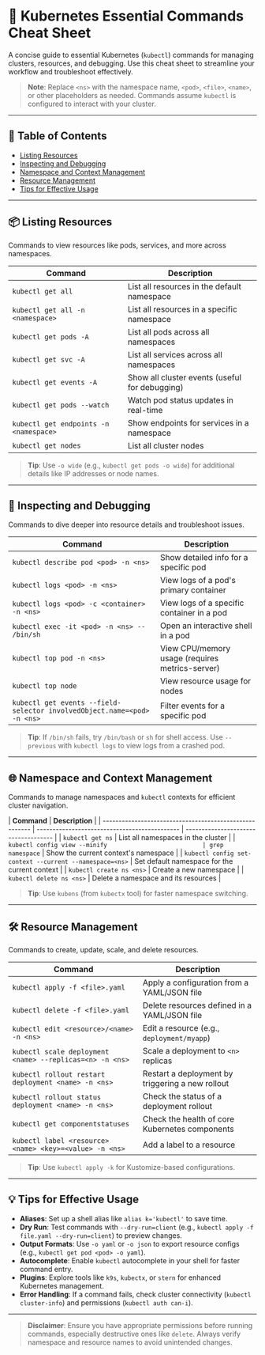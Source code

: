 # 🧠 Kubernetes Essential Commands Cheat Sheet

A concise guide to essential Kubernetes (`kubectl`) commands for managing clusters, resources, and debugging. Use this cheat sheet to streamline your workflow and troubleshoot effectively.

> **Note**: Replace `<ns>` with the namespace name, `<pod>`, `<file>`, `<name>`, or other placeholders as needed. Commands assume `kubectl` is configured to interact with your cluster.

---

## 📑 Table of Contents

- [Listing Resources](#-listing-resources)
- [Inspecting and Debugging](#-inspecting-and-debugging)
- [Namespace and Context Management](#-namespace-and-context-management)
- [Resource Management](#-resource-management)
- [Tips for Effective Usage](#-tips-for-effective-usage)

---

## 📦 Listing Resources

Commands to view resources like pods, services, and more across namespaces.

| **Command**                            | **Description**                                |
| -------------------------------------- | ---------------------------------------------- |
| `kubectl get all`                      | List all resources in the default namespace    |
| `kubectl get all -n <namespace>`       | List all resources in a specific namespace     |
| `kubectl get pods -A`                  | List all pods across all namespaces            |
| `kubectl get svc -A`                   | List all services across all namespaces        |
| `kubectl get events -A`                | Show all cluster events (useful for debugging) |
| `kubectl get pods --watch`             | Watch pod status updates in real-time          |
| `kubectl get endpoints -n <namespace>` | Show endpoints for services in a namespace     |
| `kubectl get nodes`                    | List all cluster nodes                         |

> **Tip**: Use `-o wide` (e.g., `kubectl get pods -o wide`) for additional details like IP addresses or node names.

---

## 🔎 Inspecting and Debugging

Commands to dive deeper into resource details and troubleshoot issues.

| **Command**                                                             | **Description**                                 |
| ----------------------------------------------------------------------- | ----------------------------------------------- |
| `kubectl describe pod <pod> -n <ns>`                                    | Show detailed info for a specific pod           |
| `kubectl logs <pod> -n <ns>`                                            | View logs of a pod's primary container          |
| `kubectl logs <pod> -c <container> -n <ns>`                             | View logs of a specific container in a pod      |
| `kubectl exec -it <pod> -n <ns> -- /bin/sh`                             | Open an interactive shell in a pod              |
| `kubectl top pod -n <ns>`                                               | View CPU/memory usage (requires metrics-server) |
| `kubectl top node`                                                      | View resource usage for nodes                   |
| `kubectl get events --field-selector involvedObject.name=<pod> -n <ns>` | Filter events for a specific pod                |

> **Tip**: If `/bin/sh` fails, try `/bin/bash` or `sh` for shell access. Use `--previous` with `kubectl logs` to view logs from a crashed pod.

---

## 🌐 Namespace and Context Management

Commands to manage namespaces and `kubectl` contexts for efficient cluster navigation.

| **Command**                                             | **Description**                               |
| ------------------------------------------------------- | --------------------------------------------- | ------------------------------------ |
| `kubectl get ns`                                        | List all namespaces in the cluster            |
| `kubectl config view --minify                           | grep namespace`                               | Show the current context's namespace |
| `kubectl config set-context --current --namespace=<ns>` | Set default namespace for the current context |
| `kubectl create ns <ns>`                                | Create a new namespace                        |
| `kubectl delete ns <ns>`                                | Delete a namespace and its resources          |

> **Tip**: Use `kubens` (from `kubectx` tool) for faster namespace switching.

---

## 🛠 Resource Management

Commands to create, update, scale, and delete resources.

| **Command**                                              | **Description**                                  |
| -------------------------------------------------------- | ------------------------------------------------ |
| `kubectl apply -f <file>.yaml`                           | Apply a configuration from a YAML/JSON file      |
| `kubectl delete -f <file>.yaml`                          | Delete resources defined in a YAML/JSON file     |
| `kubectl edit <resource>/<name> -n <ns>`                 | Edit a resource (e.g., `deployment/myapp`)       |
| `kubectl scale deployment <name> --replicas=<n> -n <ns>` | Scale a deployment to `<n>` replicas             |
| `kubectl rollout restart deployment <name> -n <ns>`      | Restart a deployment by triggering a new rollout |
| `kubectl rollout status deployment <name> -n <ns>`       | Check the status of a deployment rollout         |
| `kubectl get componentstatuses`                          | Check the health of core Kubernetes components   |
| `kubectl label <resource> <name> <key>=<value> -n <ns>`  | Add a label to a resource                        |

> **Tip**: Use `kubectl apply -k` for Kustomize-based configurations.

---

## 💡 Tips for Effective Usage

- **Aliases**: Set up a shell alias like `alias k='kubectl'` to save time.
- **Dry Run**: Test commands with `--dry-run=client` (e.g., `kubectl apply -f file.yaml --dry-run=client`) to preview changes.
- **Output Formats**: Use `-o yaml` or `-o json` to export resource configs (e.g., `kubectl get pod <pod> -o yaml`).
- **Autocomplete**: Enable `kubectl` autocomplete in your shell for faster command entry.
- **Plugins**: Explore tools like `k9s`, `kubectx`, or `stern` for enhanced Kubernetes management.
- **Error Handling**: If a command fails, check cluster connectivity (`kubectl cluster-info`) and permissions (`kubectl auth can-i`).

---

> **Disclaimer**: Ensure you have appropriate permissions before running commands, especially destructive ones like `delete`. Always verify namespace and resource names to avoid unintended changes.
